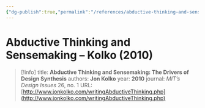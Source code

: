 ```yaml
---
{"dg-publish":true,"permalink":"/references/abductive-thinking-and-sensemaking-kolko-2010/"}
---
```



# Abductive Thinking and Sensemaking – Kolko (2010)

> [!info]
> title: **Abductive Thinking and Sensemaking: The Drivers of Design Synthesis**
> authors: **Jon Kolko**
> year: **2010**
> journal: _MIT’s Design Issues_ 26, no. 1
> URL: [http://www.jonkolko.com/writingAbductiveThinking.php](http://www.jonkolko.com/writingAbductiveThinking.php)


